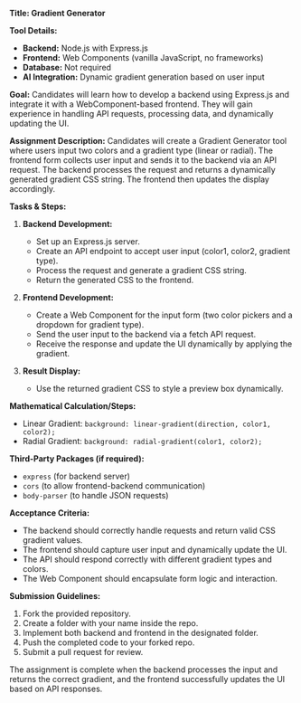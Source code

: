 **Title: Gradient Generator**

**Tool Details:**
- **Backend:** Node.js with Express.js
- **Frontend:** Web Components (vanilla JavaScript, no frameworks)
- **Database:** Not required
- **AI Integration:** Dynamic gradient generation based on user input

**Goal:**
Candidates will learn how to develop a backend using Express.js and integrate it with a WebComponent-based frontend. They will gain experience in handling API requests, processing data, and dynamically updating the UI.

**Assignment Description:**
Candidates will create a Gradient Generator tool where users input two colors and a gradient type (linear or radial). The frontend form collects user input and sends it to the backend via an API request. The backend processes the request and returns a dynamically generated gradient CSS string. The frontend then updates the display accordingly.

**Tasks & Steps:**
1. **Backend Development:**
   - Set up an Express.js server.
   - Create an API endpoint to accept user input (color1, color2, gradient type).
   - Process the request and generate a gradient CSS string.
   - Return the generated CSS to the frontend.

2. **Frontend Development:**
   - Create a Web Component for the input form (two color pickers and a dropdown for gradient type).
   - Send the user input to the backend via a fetch API request.
   - Receive the response and update the UI dynamically by applying the gradient.

3. **Result Display:**
   - Use the returned gradient CSS to style a preview box dynamically.
   
**Mathematical Calculation/Steps:**
- Linear Gradient: `background: linear-gradient(direction, color1, color2);`
- Radial Gradient: `background: radial-gradient(color1, color2);`

**Third-Party Packages (if required):**
- `express` (for backend server)
- `cors` (to allow frontend-backend communication)
- `body-parser` (to handle JSON requests)

**Acceptance Criteria:**
- The backend should correctly handle requests and return valid CSS gradient values.
- The frontend should capture user input and dynamically update the UI.
- The API should respond correctly with different gradient types and colors.
- The Web Component should encapsulate form logic and interaction.

**Submission Guidelines:**
1. Fork the provided repository.
2. Create a folder with your name inside the repo.
3. Implement both backend and frontend in the designated folder.
4. Push the completed code to your forked repo.
5. Submit a pull request for review.

The assignment is complete when the backend processes the input and returns the correct gradient, and the frontend successfully updates the UI based on API responses.

